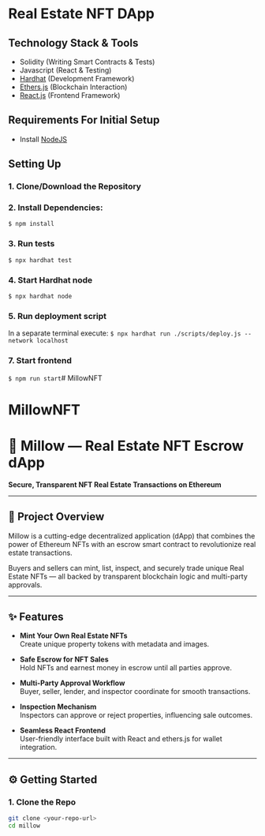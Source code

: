# Real Estate NFT DApp

## Technology Stack & Tools

- Solidity (Writing Smart Contracts & Tests)
- Javascript (React & Testing)
- [Hardhat](https://hardhat.org/) (Development Framework)
- [Ethers.js](https://docs.ethers.io/v5/) (Blockchain Interaction)
- [React.js](https://reactjs.org/) (Frontend Framework)

## Requirements For Initial Setup
- Install [NodeJS](https://nodejs.org/en/)

## Setting Up
### 1. Clone/Download the Repository

### 2. Install Dependencies:
`$ npm install`

### 3. Run tests
`$ npx hardhat test`

### 4. Start Hardhat node
`$ npx hardhat node`

### 5. Run deployment script
In a separate terminal execute:
`$ npx hardhat run ./scripts/deploy.js --network localhost`

### 7. Start frontend
`$ npm run start`# MillowNFT
# MillowNFT
# 🏡 Millow — Real Estate NFT Escrow dApp

**Secure, Transparent NFT Real Estate Transactions on Ethereum**

---

## 🚀 Project Overview

Millow is a cutting-edge decentralized application (dApp) that combines the power of Ethereum NFTs with an escrow smart contract to revolutionize real estate transactions.

Buyers and sellers can mint, list, inspect, and securely trade unique Real Estate NFTs — all backed by transparent blockchain logic and multi-party approvals.

---

## ✨ Features

- **Mint Your Own Real Estate NFTs**  
  Create unique property tokens with metadata and images.

- **Safe Escrow for NFT Sales**  
  Hold NFTs and earnest money in escrow until all parties approve.

- **Multi-Party Approval Workflow**  
  Buyer, seller, lender, and inspector coordinate for smooth transactions.

- **Inspection Mechanism**  
  Inspectors can approve or reject properties, influencing sale outcomes.

- **Seamless React Frontend**  
  User-friendly interface built with React and ethers.js for wallet integration.


---

## ⚙️ Getting Started

### 1. Clone the Repo

```bash
git clone <your-repo-url>
cd millow
